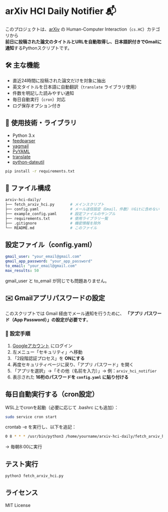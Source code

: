 # arXiv HCI Daily Notifier 📬

このプロジェクトは、[arXiv](https://arxiv.org/) の Human-Computer Interaction（`cs.HC`）カテゴリから  
**前日に投稿された論文のタイトルとURLを自動取得し、日本語訳付きでGmailに通知**するPythonスクリプトです。

## 🛠 主な機能

- 直近24時間に投稿された論文だけを対象に抽出
- 英文タイトルを日本語に自動翻訳（`translate` ライブラリ使用）
- 件数を明記した読みやすい通知
- 毎日自動実行（`cron`）対応
- ログ保存オプション付き

## 🔧 使用技術・ライブラリ

- Python 3.x
- [feedparser](https://pypi.org/project/feedparser/)
- [yagmail](https://pypi.org/project/yagmail/)
- [PyYAML](https://pypi.org/project/PyYAML/)
- [translate](https://pypi.org/project/translate/)
- [python-dateutil](https://pypi.org/project/python-dateutil/)

```bash
pip install -r requirements.txt
```

## 📁 ファイル構成
```bash
arxiv-hci-daily/
├── fetch_arxiv_hci.py       # メインスクリプト
├── config.yaml              # メール送信設定（Gmail、件数）※Gitに含めない
├── example_config.yaml      # 設定ファイルのサンプル
├── requirements.txt         # 使用ライブラリ一覧
├── .gitignore               # 機密情報を除外
└── README.md                # このファイル
```

## 設定ファイル（config.yaml）
```yaml
gmail_user: "your_email@gmail.com"
gmail_app_password: "your_app_password"
to_email: "your_email@gmail.com"
max_results: 50
```
gmail_user と to_email が同じでも問題ありません。

## ✉️ Gmailアプリパスワードの設定
このスクリプトでは Gmail 経由でメール通知を行うために、
**「アプリ パスワード（App Password）」の設定が必要です**。

### 🔐 設定手順
1. [Googleアカウント](https://myaccount.google.com/) にログイン
2. 左メニュー「セキュリティ」へ移動
3. 「2段階認証プロセス」を **ONにする**
4. 再度セキュリティページに戻り、「アプリ パスワード」を開く
5. 「アプリを選択」→「その他（名前を入力）」→ 例：`arxiv_hci_notifier`
6. 表示された **16桁のパスワードを `config.yaml` に貼り付ける**

## 毎日自動実行する（cron設定）
WSL上でcronを起動（必要に応じて .bashrc にも追加）：
```bash
sudo service cron start
```
crontab -e を実行し、以下を追記：
```bash
0 8 * * * /usr/bin/python3 /home/yourname/arxiv-hci-daily/fetch_arxiv_hci.py >> /home/yourname/arxiv-hci-daily/cron.log 2>&1
```
→ 毎朝8:00に実行

## テスト実行
```bash
python3 fetch_arxiv_hci.py
```

## ライセンス
MIT License

